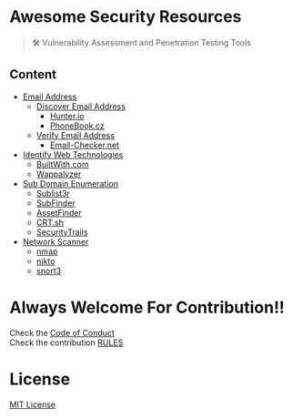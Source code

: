 # Awesome Security Resources
> 🛠 Vulnerability Assessment and Penetration Testing Tools

## Content

- [Email Address](/Email%20Address/)
    - [Discover Email Address](/Email%20Address/Discover%20Email%20Address/)
        - [Hunter.io](/Email%20Address/Discover%20Email%20Address/README.md)
        - [PhoneBook.cz](/Email%20Address/Discover%20Email%20Address/README.md)
    - [Verify Email Address](/Email%20Address/Verify%20Email%20Address/)
        - [Email-Checker.net](/Email%20Address/Verify%20Email%20Address/README.md)
- [Identify Web Technologies](/Identify%20Web%20Technology/)
    - [BuiltWith.com](/Identify%20Web%20Technology/README.md)
    - [Wappalyzer](/Identify%20Web%20Technology/README.md)
- [Sub Domain Enumeration](/Sub%20Domain%20Enumeration/)
    - [Sublist3r](/Sub%20Domain%20Enumeration/README.md)
    - [SubFinder](/Sub%20Domain%20Enumeration/README.md)
    - [AssetFinder](/Sub%20Domain%20Enumeration/README.md)
    - [CRT.sh](/Sub%20Domain%20Enumeration/README.md)
    - [SecurityTrails](/Sub%20Domain%20Enumeration/README.md)
- [Network Scanner](/Network%20Scanner/)
    - [nmap](/Network%20Scanner/README.md)
    - [nikto](/Network%20Scanner/README.md)
    - [snort3](/Network%20Scanner/README.md)

# Always Welcome For Contribution!!
Check the [Code of Conduct](/CODE_OF_CONDUCT.md)<br> 
Check the contribution [RULES](/CONTRIBUTING.md) 

# License

[MIT License](LICENSE)

